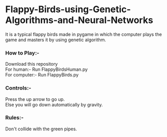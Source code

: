 # Flappy-Birds-using-Genetic-Algorithms-and-Neural-Networks

It is a typical flappy birds made in pygame in which the computer plays the game and masters it by using genetic algorithm.

<h3>How to Play:-</h3>
  Download this repository<br/>
  For human:- Run FlappyBirdsHuman.py<br/>
  For computer:- Run FlappyBirds.py<br/>
    
<h3>Controls:-</h3>
  Press the up arrow to go up.<br/>
  Else you will go down automatically by gravity.
  
 <h3>Rules:-</h3>
  Don't collide with the green pipes.
  
  

